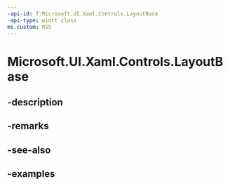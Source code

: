 ```yaml
---
-api-id: T:Microsoft.UI.Xaml.Controls.LayoutBase
-api-type: winrt class
ms.custom: RS5
---
```


<!-- Class syntax.
public class LayoutBase : DependencyObject, DependencyObject
-->

# Microsoft.UI.Xaml.Controls.LayoutBase

## -description

## -remarks

## -see-also

## -examples

